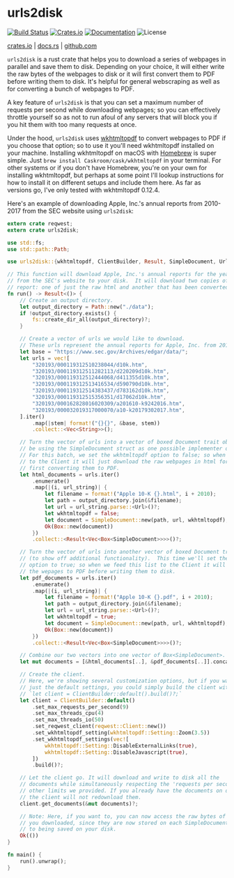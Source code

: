 # urls2disk

[![Build Status](https://travis-ci.org/bcmyers/urls2disk.svg?branch=master)](https://travis-ci.org/bcmyers/urls2disk)
[![Crates.io](https://img.shields.io/crates/v/urls2disk.svg)](https://crates.io/crates/urls2disk)
[![Documentation](https://docs.rs/urls2disk/badge.svg)](https://docs.rs/urls2disk)
![License](https://img.shields.io/crates/l/urls2disk.svg)

[crates.io](https://crates.io/crates/urls2disk) |
[docs.rs](https://docs.rs/urls2disk) |
[github.com](https://github.com/bcmyers/urls2disk)

`urls2disk` is a rust crate that helps you to download a series of
webpages in parallel and save them to disk. Depending on your
choice, it will either write the raw bytes of the webpages to disk or it will
first convert them to PDF before writing them to disk. It's helpful for general
webscraping as well as for converting a bunch of webpages to PDF.

A key feature of `urls2disk` is that you can set a maximum
number of requests per second while downloading webpages; so you can effectively throttle
yourself so as not to run afoul of any servers that will block you if you
hit them with too many requests at once.

Under the hood, `urls2disk` uses [wkhtmltopdf](https://wkhtmltopdf.org/) to
convert webpages to PDF if you choose that option; so to use it you'll need
wkhtmltopdf installed on your machine. Installing wkhtmltopdf on macOS with
[Homebrew](https://brew.sh/) is super simple. Just `brew install Caskroom/cask/wkhtmltopdf`
in your terminal. For other systems or if you don't have Homebrew, you're on your own
for installing wkhtmltopdf, but perhaps at some point I'll lookup instructions for how to
install it on different setups and include them here. As far as versions go, I've only tested
with wkhtmltopdf 0.12.4.

Here's an example of downloading Apple, Inc.'s annual reports from 2010-2017
from the SEC website using `urls2disk`:

```rust
extern crate reqwest;
extern crate urls2disk;

use std::fs;
use std::path::Path;

use urls2disk::{wkhtmltopdf, ClientBuilder, Result, SimpleDocument, Url};

// This function will download Apple, Inc.'s annual reports for the years 2010 to 2017
// from the SEC's website to your disk.  It will download two copies of each annual
// report: one of just the raw html and another that has been converted to PDF.
fn run() -> Result<()> {
    // Create an output directory.
    let output_directory = Path::new("./data");
    if !output_directory.exists() {
        fs::create_dir_all(output_directory)?;
    }

    // Create a vector of urls we would like to download.
    // These urls represent the annual reports for Apple, Inc. from 2010 to 2017.
    let base = "https://www.sec.gov/Archives/edgar/data/";
    let urls = vec![
        "320193/000119312510238044/d10k.htm",
        "320193/000119312511282113/d220209d10k.htm",
        "320193/000119312512444068/d411355d10k.htm",
        "320193/000119312513416534/d590790d10k.htm",
        "320193/000119312514383437/d783162d10k.htm",
        "320193/000119312515356351/d17062d10k.htm",
        "320193/000162828016020309/a201610-k9242016.htm",
        "320193/000032019317000070/a10-k20179302017.htm",
    ].iter()
        .map(|stem| format!("{}{}", &base, stem))
        .collect::<Vec<String>>();

    // Turn the vector of urls into a vector of boxed Document trait objects (here we'll
    // be using the SimpleDocument struct as one possible implementer of the Document trait).
    // For this batch, we set the wkhtmltopdf option to false; so when we feed this list
    // to the Client it will just download the raw webpages in html format instead of
    // first converting them to PDF.
    let html_documents = urls.iter()
        .enumerate()
        .map(|(i, url_string)| {
            let filename = format!("Apple 10-K {}.html", i + 2010);
            let path = output_directory.join(&filename);
            let url = url_string.parse::<Url>()?;
            let wkhtmltopdf = false;
            let document = SimpleDocument::new(path, url, wkhtmltopdf);
            Ok(Box::new(document))
        })
        .collect::<Result<Vec<Box<SimpleDocument>>>>()?;

    // Turn the vector of urls into another vector of boxed Document trait objects
    // (to show off additional functionality).  This time we'll set the wkhtmltopdf
    // option to true; so when we feed this list to the Client it will first convert
    // the wepages to PDF before writing them to disk.
    let pdf_documents = urls.iter()
        .enumerate()
        .map(|(i, url_string)| {
            let filename = format!("Apple 10-K {}.pdf", i + 2010);
            let path = output_directory.join(&filename);
            let url = url_string.parse::<Url>()?;
            let wkhtmltopdf = true;
            let document = SimpleDocument::new(path, url, wkhtmltopdf);
            Ok(Box::new(document))
        })
        .collect::<Result<Vec<Box<SimpleDocument>>>>()?;

    // Combine our two vectors into one vector of Box<SimpleDocument>.
    let mut documents = [&html_documents[..], &pdf_documents[..]].concat();

    // Create the client.
    // Here, we're showing several customization options, but if you want to use
    // just the default settings, you could simply build the client with
    // `let client = ClientBuilder::default().build()?;`
    let client = ClientBuilder::default()
        .set_max_requests_per_second(9)
        .set_max_threads_cpu(4)
        .set_max_threads_io(50)
        .set_reqwest_client(reqwest::Client::new())
        .set_wkhtmltopdf_setting(wkhtmltopdf::Setting::Zoom(3.5))
        .set_wkhtmltopdf_settings(vec![
            wkhtmltopdf::Setting::DisableExternalLinks(true),
            wkhtmltopdf::Setting::DisableJavascript(true),
        ])
        .build()?;

    // Let the client go. It will download and write to disk all the
    // documents while simultaneously respecting the 'requests per second' and
    // other limits we provided. If you already have the documents on disk,
    // the client will not redownload them.
    client.get_documents(&mut documents)?;

    // Note: Here, if you want to, you can now access the raw bytes of all the urls
    // you downloaded, since they are now stored on each SimpleDocument in addition
    // to being saved on your disk.
    Ok(())
}

fn main() {
    run().unwrap();
}
```
